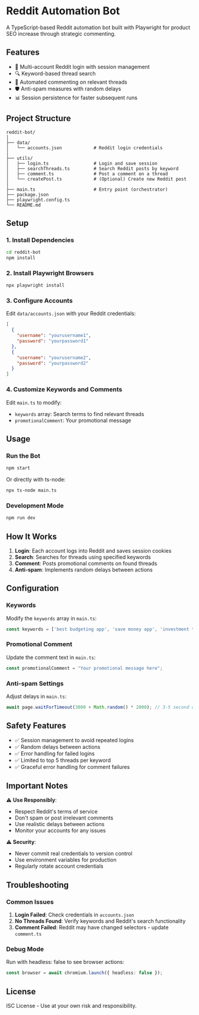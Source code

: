 # Reddit Automation Bot

A TypeScript-based Reddit automation bot built with Playwright for product SEO increase through strategic commenting.

## Features

- 🔐 Multi-account Reddit login with session management
- 🔍 Keyword-based thread search
- 💬 Automated commenting on relevant threads
- 🛡️ Anti-spam measures with random delays
- 📊 Session persistence for faster subsequent runs

## Project Structure

```
reddit-bot/
│
├── data/
│   └── accounts.json            # Reddit login credentials
│
├── utils/
│   ├── login.ts                 # Login and save session
│   ├── searchThreads.ts         # Search Reddit posts by keyword
│   ├── comment.ts               # Post a comment on a thread
│   └── createPost.ts            # (Optional) Create new Reddit post
│
├── main.ts                      # Entry point (orchestrator)
├── package.json
├── playwright.config.ts
└── README.md
```

## Setup

### 1. Install Dependencies

```bash
cd reddit-bot
npm install
```

### 2. Install Playwright Browsers

```bash
npx playwright install
```

### 3. Configure Accounts

Edit `data/accounts.json` with your Reddit credentials:

```json
[
  {
    "username": "yourusername1",
    "password": "yourpassword1"
  },
  {
    "username": "yourusername2",
    "password": "yourpassword2"
  }
]
```

### 4. Customize Keywords and Comments

Edit `main.ts` to modify:
- `keywords` array: Search terms to find relevant threads
- `promotionalComment`: Your promotional message

## Usage

### Run the Bot

```bash
npm start
```

Or directly with ts-node:

```bash
npx ts-node main.ts
```

### Development Mode

```bash
npm run dev
```

## How It Works

1. **Login**: Each account logs into Reddit and saves session cookies
2. **Search**: Searches for threads using specified keywords
3. **Comment**: Posts promotional comments on found threads
4. **Anti-spam**: Implements random delays between actions

## Configuration

### Keywords
Modify the `keywords` array in `main.ts`:
```typescript
const keywords = ['best budgeting app', 'save money app', 'investment tips'];
```

### Promotional Comment
Update the comment text in `main.ts`:
```typescript
const promotionalComment = "Your promotional message here";
```

### Anti-spam Settings
Adjust delays in `main.ts`:
```typescript
await page.waitForTimeout(3000 + Math.random() * 2000); // 3-5 second delay
```

## Safety Features

- ✅ Session management to avoid repeated logins
- ✅ Random delays between actions
- ✅ Error handling for failed logins
- ✅ Limited to top 5 threads per keyword
- ✅ Graceful error handling for comment failures

## Important Notes

⚠️ **Use Responsibly**: 
- Respect Reddit's terms of service
- Don't spam or post irrelevant comments
- Use realistic delays between actions
- Monitor your accounts for any issues

⚠️ **Security**: 
- Never commit real credentials to version control
- Use environment variables for production
- Regularly rotate account credentials

## Troubleshooting

### Common Issues

1. **Login Failed**: Check credentials in `accounts.json`
2. **No Threads Found**: Verify keywords and Reddit's search functionality
3. **Comment Failed**: Reddit may have changed selectors - update `comment.ts`

### Debug Mode

Run with headless: false to see browser actions:
```typescript
const browser = await chromium.launch({ headless: false });
```

## License

ISC License - Use at your own risk and responsibility. 